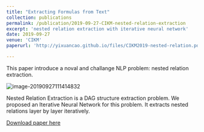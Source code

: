 ```yaml
---
title: "Extracting Formulas from Text"
collection: publications
permalink: /publication/2019-09-27-CIKM-nested-relation-extraction
excerpt: 'nested relation extraction with iterative neural network'
date: 2019-09-27
venue: 'CIKM'
paperurl: 'http://yixuancao.github.io/files/CIKM2019-nested-relation.pdf'

---
```

This paper introduce a noval and challange NLP problem: nested relation extraction.

![image-20190927111414832](https://tva1.sinaimg.cn/large/006y8mN6ly1g7dwkncu5gj30fu0bnmyw.jpg)

Nested Relation Extraction is a DAG structure extraction problem. We proposed an Iterative Neural Network for this problem. It extracts nested relations layer by layer iteratively.

[Download paper here](http://yixuancao.github.io/files/CIKM2019-nested-relation.pdf)
